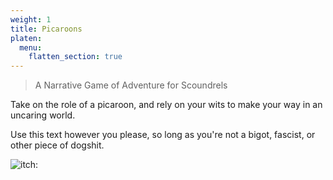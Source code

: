 ```yaml
---
weight: 1
title: Picaroons
platen:
  menu:
    flatten_section: true
---
```


> A Narrative Game of Adventure for Scoundrels

Take on the role of a picaroon, and rely on your wits to make your way in an uncaring world.

Use this text however you please, so long as you're not a bigot, fascist, or other piece of dogshit.

![itch:](picaroons)
